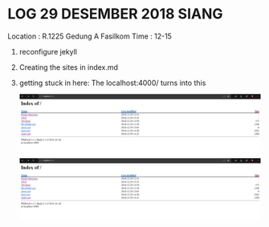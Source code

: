 # LOG 29 DESEMBER 2018 SIANG

Location : R.1225 Gedung A Fasilkom
Time : 12-15

1. reconfigure jekyll
2. Creating the sites in index.md
3. getting stuck in here:
   The localhost:4000/ turns into this

	![img](https://github.com/wahyuadt/extra182/blob/master/_posts/img/Sketch1.png)
	![image](/assets/images/Sketch1.png)